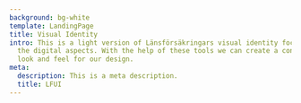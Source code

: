 ```yaml
---
background: bg-white
template: LandingPage
title: Visual Identity
intro: This is a light version of Länsförsäkringars visual identity focusing on
  the digital aspects. With the help of these tools we can create a consistent
  look and feel for our design.
meta:
  description: This is a meta description.
  title: LFUI
---
```

